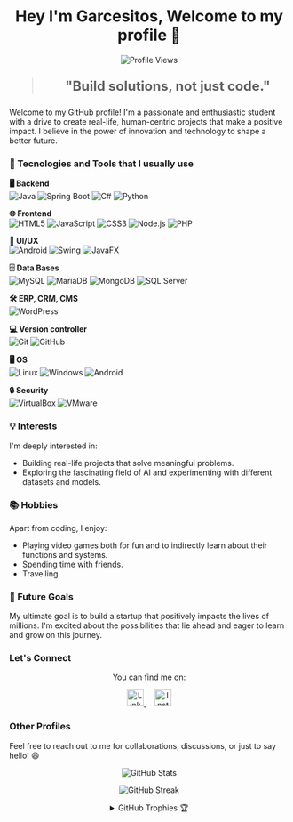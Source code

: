 <h1 align="center">Hey I'm Garcesitos, Welcome to my profile 👋</h1>

<p align="center">
  <img src="https://komarev.com/ghpvc/?username=Garcesitos&color=blue" alt="Profile Views" />
</p>

<blockquote style="font-size: 24px;">
  <p align="center">
    <strong>"Build solutions, not just code."</strong>
  </p>
</blockquote>

Welcome to my GitHub profile! I'm a passionate and enthusiastic student with a drive to create real-life, human-centric projects that make a positive impact. I believe in the power of innovation and technology to shape a better future.

### 🚀 Tecnologies and Tools that I usually use

**🖥️ Backend**  
![Java](https://img.shields.io/badge/java-%23ED8B00.svg?style=flat&logo=openjdk&logoColor=white) ![Spring Boot](https://img.shields.io/badge/Spring_Boot-6DB33F?style=flat&logo=spring-boot&logoColor=white) ![C#](https://img.shields.io/badge/C%23-68217A?style=flat&logo=dotnet&logoColor=white) ![Python](https://img.shields.io/badge/Python-3776AB?style=flat&logo=python&logoColor=white)


**🌐 Frontend**  
![HTML5](https://img.shields.io/badge/HTML5-E34F26?style=flat&logo=html5&logoColor=white) ![JavaScript](https://img.shields.io/badge/JavaScript-323330?style=flat&logo=javascript&logoColor=F7DF1E) ![CSS3](https://img.shields.io/badge/CSS3-1572B6?style=flat&logo=css3&logoColor=white) ![Node.js](https://img.shields.io/badge/Node.js-339933?style=flat&logo=nodedotjs&logoColor=white) ![PHP](https://img.shields.io/badge/php-%23777BB4.svg?style=flat&logo=php&logoColor=white)

**📱 UI/UX**  
![Android](https://img.shields.io/badge/Android-3DDC84?style=flat&logo=android&logoColor=white) ![Swing](https://img.shields.io/badge/Swing-8B1A1A?style=flat&logo=java&logoColor=white) ![JavaFX](https://img.shields.io/badge/JavaFX-25B8A1?style=flat&logo=java&logoColor=white)

**🗄️ Data Bases**  
![MySQL](https://img.shields.io/badge/MySQL-005C84?style=flat&logo=mysql&logoColor=white) ![MariaDB](https://img.shields.io/badge/MariaDB-003545?style=flat&logo=mariadb&logoColor=white) ![MongoDB](https://img.shields.io/badge/MongoDB-47A248?style=flat&logo=mongodb&logoColor=white)  ![SQL Server](https://img.shields.io/badge/SQL_Server-CC2927?style=flat&logo=windows&logoColor=white)

**🛠️ ERP, CRM, CMS**  
![WordPress](https://img.shields.io/badge/WordPress-21759B?style=flat&logo=wordpress&logoColor=white) 

**💻 Version controller**  
![Git](https://img.shields.io/badge/Git-F05032?style=flat&logo=git&logoColor=white) ![GitHub](https://img.shields.io/badge/github-%23121011.svg?style=flat&logo=github&logoColor=white)

**🖥️ OS**  
![Linux](https://img.shields.io/badge/Linux-FCC624?style=flat&logo=linux&logoColor=white) ![Windows](https://img.shields.io/badge/Windows-00A4EF?style=flat&logo=windows&logoColor=white) ![Android](https://img.shields.io/badge/Android-3DDC84?style=flat&logo=android&logoColor=white)

**🔒 Security**  
![VirtualBox](https://img.shields.io/badge/VirtualBox-183A61?style=flat&logo=virtualbox&logoColor=white) ![VMware](https://img.shields.io/badge/VMware-607078?style=flat&logo=vmware&logoColor=white)


### 💡 Interests

I'm deeply interested in:

- Building real-life projects that solve meaningful problems.
- Exploring the fascinating field of AI and experimenting with different datasets and models.

### 📚 Hobbies

Apart from coding, I enjoy:

- Playing video games both for fun and to indirectly learn about their functions and systems.
- Spending time with friends.
- Travelling.

### 🌱 Future Goals

My ultimate goal is to build a startup that positively impacts the lives of millions. I'm excited about the possibilities that lie ahead and eager to learn and grow on this journey.

### Let's Connect

<p align="center">
  You can find me on:
</p>

<p align="center">
  <a href="https://www.linkedin.com/in/alejandro-garc%C3%A9s-l%C3%B3pez-873b692b7/">
    <img src="https://raw.githubusercontent.com/rahuldkjain/github-profile-readme-generator/master/src/images/icons/Social/linked-in-alt.svg" alt="LinkedIn" height="30" />
  </a>&nbsp;&nbsp;&nbsp;
  <a href="https://instagram.com/agarces03_">
    <img src="https://raw.githubusercontent.com/rahuldkjain/github-profile-readme-generator/master/src/images/icons/Social/instagram.svg" alt="Instagram" height="30" />
  </a>
</p>

### Other Profiles
<!--
<p align="center">
  <a href="https://www.codechef.com/users/ujjwalsharma01">
    <img src="https://cdn.jsdelivr.net/npm/simple-icons@3.1.0/icons/codechef.svg" alt="CodeChef" height="30" />
  </a>&nbsp;&nbsp;
  <a href="https://www.hackerrank.com/ujjwalsharma01">
    <img src="https://raw.githubusercontent.com/rahuldkjain/github-profile-readme-generator/master/src/images/icons/Social/hackerrank.svg" alt="HackerRank" height="30" />
  </a>&nbsp;&nbsp;
  <a href="https://codeforces.com/profile/sharma_ujjwal">
    <img src="https://raw.githubusercontent.com/rahuldkjain/github-profile-readme-generator/master/src/images/icons/Social/codeforces.svg" alt="Codeforces" height="30" />
  </a>&nbsp;&nbsp;
  <a href="https://www.leetcode.com/sharma_ujjwal">
    <img src="https://raw.githubusercontent.com/rahuldkjain/github-profile-readme-generator/master/src/images/icons/Social/leet-code.svg" alt="LeetCode" height="30" />
  </a>&nbsp;&nbsp;
  <a href="https://auth.geeksforgeeks.org/user/sharma_ujjwal/profile">
    <img src="https://raw.githubusercontent.com/rahuldkjain/github-profile-readme-generator/master/src/images/icons/Social/geeks-for-geeks.svg" alt="GeeksforGeeks" height="30" width="40"/>
  </a>
</p> -->

Feel free to reach out to me for collaborations, discussions, or just to say hello! 😄

<p align="center">
  <img src="https://github-readme-stats.vercel.app/api?username=garcesitos&show_icons=true&title_color=7A7ADB&icon_color=2234AE&text_color=D3D3D3&bg_color=0,000000,130F40&locale=en" alt="GitHub Stats" />
</p>

<p align="center">
       <img src="https://github-readme-streak-stats.herokuapp.com/?user=garcesitos&background=000000&stroke=130F40&ring=2234AE&fire=D3D3D3&currStreakNum=D3D3D3&sideNums=D3D3D3&currStreakLabel=D3D3D3&sideLabels=D3D3D3&dates=D3D3D3" alt="GitHub Streak" />


<details align="center">
  <summary>GitHub Trophies 🏆</summary>
  <br>
  <p align="center">
    <img src="https://github-profile-trophy.vercel.app/?username=garcesitos&theme=darkhub&column=7&bgColor=000000&noFrame=true&row=1&margin-w=15" alt="GitHub Trophies" />
  </p>
</details>
